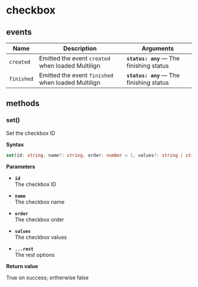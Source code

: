 # checkbox

## events

| Name       | Description                                        | Arguments                                |
| ---------- | -------------------------------------------------- | ---------------------------------------- |
| `created`  | Emitted the event `created` when loaded Multilign  | **`status: any`** — The finishing status |
| `finished` | Emitted the event `finished` when loaded Multilign | **`status: any`** — The finishing status |

## methods

### set()

Set the checkbox ID

**Syntax**

```ts
set(id: string, name?: string, order: number = 1, values?: string | string[]): boolean
```

**Parameters**

- **`id`**<br>
  The checkbox ID

- **`name`**<br>
  The checkbox name

- **`order`**<br>
  The checkbox order

- **`values`**<br>
  The checkbox values

- **`...rest`**<br>
  The rest options

**Return value**

True on success; ortherwise false

